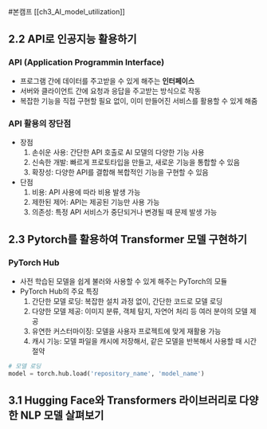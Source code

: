 #본캠프 [[ch3_AI_model_utilization]]

## 2.2 API로 인공지능 활용하기
### API (Application Programmin Interface)
- 프로그램 간에 데이터를 주고받을 수 있게 해주는 **인터페이스**
- 서버와 클라이언트 간에 요청과 응답을 주고받는 방식으로 작동
- 복잡한 기능을 직접 구현할 필요 없이, 이미 만들어진 서비스를 활용할 수 있게 해줌


### API 활용의 장단점
- 장점
	1. 손쉬운 사용: 간단한 API 호출로 AI 모델의 다양한 기능 사용
	2. 신속한 개발: 빠르게 프로토타입을 만들고, 새로운 기능을 통합할 수 있음
	3. 확장성: 다양한 API를 결합해 복합적인 기능을 구현할 수 있음
- 단점
	1. 비용: API 사용에 따라 비용 발생 가능
	2. 제한된 제어: API는 제공된 기능만 사용 가능
	3. 의존성: 특정 API 서비스가 중단되거나 변경될 때 문제 발생 가능



## 2.3 Pytorch를 활용하여 Transformer 모델 구현하기
### PyTorch Hub
- 사전 학습된 모델을 쉽게 불러와 사용할 수 있게 해주는 PyTorch의 모듈
- PyTorch Hub의 주요 특징
	1. 간단한 모델 로딩: 복잡한 설치 과정 없이, 간단한 코드로 모델 로딩
	2. 다양한 모델 제공: 이미지 분류, 객체 탐지, 자연어 처리 등 여러 분야의 모델 제공
	3. 유연한 커스터마이징: 모델을 사용자 프로젝트에 맞게 재활용 가능
	4. 캐시 기능: 모델 파일을 캐시에 저장해서, 같은 모델을 반복해서 사용할 때 시간 절약

```python
# 모델 로딩
model = torch.hub.load('repository_name', 'model_name')
```



## 3.1 Hugging Face와 Transformers 라이브러리로 다양한 NLP 모델 살펴보기
